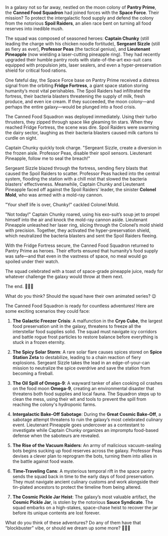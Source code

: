 In a galaxy not so far away, nestled on the moon colony of **Pantry Prime**, the **Canned Food Squadron** had joined forces with the **Space Force**. Their mission? To protect the intergalactic food supply and defend the colony from the notorious **Spoil Raiders**, an alien race bent on turning all food reserves into inedible mush.

The squad was composed of seasoned heroes: **Captain Chunky** (still leading the charge with his chicken noodle fortitude), **Sergeant Sizzle** (still as fiery as ever), **Professor Peas** (the tactical genius), and **Lieutenant Pineapple** (now wielding a laser-cutting pineapple ring). They had recently upgraded their humble pantry roots with state-of-the-art exo-suit cans equipped with propulsion jets, laser sealers, and even a hyper-preservation shield for critical food rations.

One fateful day, the Space Force base on Pantry Prime received a distress signal from the orbiting **Fridge Fortress**, a giant space station storing humanity’s most vital perishables. The Spoil Raiders had infiltrated the fortress, their bacteria blasters threatening the supply of milk, fresh produce, and even ice cream. If they succeeded, the moon colony—and perhaps the entire galaxy—would be plunged into a food crisis.

The Canned Food Squadron was deployed immediately. Using their turbo thrusters, they zipped through space like gleaming tin stars. When they reached Fridge Fortress, the scene was dire. Spoil Raiders were swarming the dairy sector, laughing as their bacteria blasters caused milk cartons to curdle on sight.

Captain Chunky quickly took charge. "Sergeant Sizzle, create a diversion in the frozen aisle. Professor Peas, disable their spoil sensors. Lieutenant Pineapple, follow me to seal the breach!"

Sergeant Sizzle blazed through the fortress, sending fiery blasts that caused the Spoil Raiders to scatter. Professor Peas hacked into the central system, flooding the station with a chill mist that slowed the bacteria blasters' effectiveness. Meanwhile, Captain Chunky and Lieutenant Pineapple faced off against the Spoil Raiders’ leader, the sinister **Colonel Mold**, who was armed with a mold-ray cannon.

"Your shelf life is over, Chunky!" cackled Colonel Mold.

"Not today!" Captain Chunky roared, using his exo-suit’s soup jet to propel himself into the air and knock the mold-ray cannon aside. Lieutenant Pineapple unleashed her laser ring, slicing through the Colonel’s mold shield with precision. Together, they activated the hyper-preservation shield, which neutralized the bacteria blasters and sent the Spoil Raiders fleeing.

With the Fridge Fortress secure, the Canned Food Squadron returned to Pantry Prime as heroes. Their efforts ensured that humanity’s food supply was safe—and that even in the vastness of space, no meal would go spoiled under their watch.

The squad celebrated with a toast of space-grade pineapple juice, ready for whatever challenge the galaxy would throw at them next.

The end. 🚀🥫✨

What do you think? Should the squad have their own animated series? 😉






The Canned Food Squadron is ready for countless adventures! Here are some exciting scenarios they could face:

1. **The Galactic Freezer Crisis**: A malfunction in the **Cryo Cube**, the largest food preservation unit in the galaxy, threatens to freeze all the interstellar food supplies solid. The squad must navigate icy corridors and battle rogue frost particles to restore balance before everything is stuck in a frozen eternity.

2. **The Spicy Solar Storm**: A rare solar flare causes spices stored on **Spice Station Zeta** to destabilize, leading to a chain reaction of fiery explosions. Sergeant Sizzle takes the lead in an edge-of-your-can mission to neutralize the spice overdrive and save the station from becoming a fireball.

3. **The Oil Spill of Omega-9**: A wayward tanker of alien cooking oil crashes on the food moon **Omega-9**, creating an environmental disaster that threatens both food supplies and local fauna. The Squadron steps up to clean the mess, using their wit and tools to prevent the spill from reaching the colony's hydroponic farms.

4. **Intergalactic Bake-Off Sabotage**: During the **Great Cosmic Bake-Off**, a sabotage attempt threatens to ruin the galaxy’s most celebrated culinary event. Lieutenant Pineapple goes undercover as a contestant to investigate while Captain Chunky organizes an impromptu food-based defense when the saboteurs are revealed.

5. **The Rise of the Vacuum Raiders**: An army of malicious vacuum-sealing bots begins sucking up food reserves across the galaxy. Professor Peas devises a clever plan to reprogram the bots, turning them into allies in the battle against food waste.

6. **Time-Traveling Cans**: A mysterious temporal rift in the space pantry sends the squad back in time to the early days of food preservation. They must navigate ancient culinary customs and work alongside their tin-plated ancestors to protect the timeline from being altered.

7. **The Cosmic Pickle Jar Heist**: The galaxy’s most valuable artifact, the **Cosmic Pickle Jar**, is stolen by the notorious **Sauce Syndicate**. The squad embarks on a high-stakes, space-chase heist to recover the jar before its unique contents are lost forever.

What do you think of these adventures? Do any of them have that “blockbuster” vibe, or should we dream up some more? 🥫✨🚀